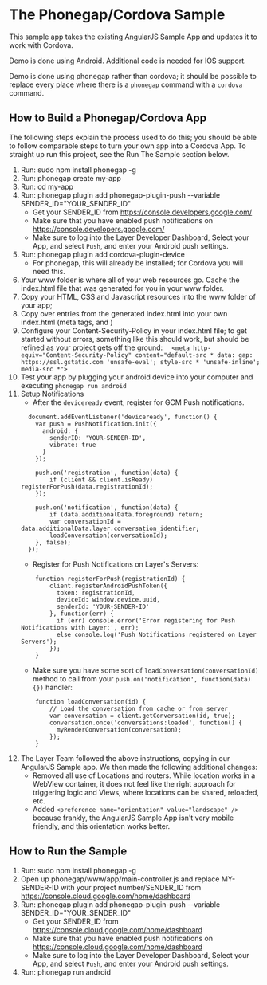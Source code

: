 # The Phonegap/Cordova Sample

This sample app takes the existing AngularJS Sample App and updates it to work with Cordova.

Demo is done using Android.  Additional code is needed for IOS support.

Demo is done using phonegap rather than cordova; it should be possible to replace every place where there is a `phonegap` command with a
`cordova` command.

## How to Build a Phonegap/Cordova App

The following steps explain the process used to do this; you should be able to follow comparable steps to turn your own app into a Cordova App.  To straight up run this project, see the Run The Sample section below.

1. Run: sudo npm install phonegap -g
2. Run: phonegap create my-app
3. Run: cd my-app
4. Run: phonegap plugin add phonegap-plugin-push --variable  SENDER_ID="YOUR_SENDER_ID"
    * Get your SENDER_ID from https://console.developers.google.com/
    * Make sure that you have enabled push notifications on https://console.developers.google.com/
    * Make sure to log into the Layer Developer Dashboard, Select your App, and select `Push`, and enter your Android push settings.
5. Run: phonegap plugin add cordova-plugin-device
    * For phonegap, this will already be installed; for Cordova you will need this.
6. Your www folder is where all of your web resources go.  Cache the index.html file that was generated for you in your www folder.
6. Copy your HTML, CSS and Javascript resources into the www folder of your app;
7. Copy over entries from the generated index.html into your own index.html (meta tags, and <script src='cordova.js'></script>)
8. Configure your Content-Security-Policy in your index.html file; to get started without errors, something like this should work, but should be refined as your project gets off the ground:  `  <meta http-equiv="Content-Security-Policy" content="default-src * data: gap: https://ssl.gstatic.com 'unsafe-eval'; style-src * 'unsafe-inline'; media-src *">`
9. Test your app by plugging your android device into your computer and executing `phonegap run android`
10. Setup Notifications
    * After the `deviceready` event, register for GCM Push notifications.
    ```
      document.addEventListener('deviceready', function() {
        var push = PushNotification.init({
          android: {
            senderID: 'YOUR-SENDER-ID',
            vibrate: true
          }
        });

        push.on('registration', function(data) {
            if (client && client.isReady) registerForPush(data.registrationId);
        });

        push.on('notification', function(data) {
            if (data.additionalData.foreground) return;
            var conversationId = data.additionalData.layer.conversation_identifier;
            loadConversation(conversationId);
        }, false);
      });
    ```
    * Register for Push Notifications on Layer's Servers:
    ```
        function registerForPush(registrationId) {
            client.registerAndroidPushToken({
              token: registrationId,
              deviceId: window.device.uuid,
              senderId: 'YOUR-SENDER-ID'
            }, function(err) {
              if (err) console.error('Error registering for Push Notifications with Layer:', err);
              else console.log('Push Notifications registered on Layer Servers');
            });
        }
    ```
    * Make sure you have some sort of `loadConversation(conversationId)` method to call from your `push.on('notification', function(data) {})` handler:
    ```
        function loadConversation(id) {
            // Load the conversation from cache or from server
            var conversation = client.getConversation(id, true);
            conversation.once('conversations:loaded', function() {
              myRenderConversation(conversation);
            });
        }
    ```
11. The Layer Team followed the above instructions, copying in our AngularJS Sample app. We then made the following additional changes:
    * Removed all use of Locations and routers.  While location works in a WebView container, it does not feel like the right approach for triggering logic and Views, where locations can be shared, reloaded, etc.
    * Added `<preference name="orientation" value="landscape" />` because frankly, the AngularJS Sample App isn't very mobile friendly, and this orientation works better.

## How to Run the Sample

1. Run: sudo npm install phonegap -g
2. Open up phonegap/www/app/main-controller.js and replace MY-SENDER-ID with your project number/SENDER_ID from https://console.cloud.google.com/home/dashboard
3. Run: phonegap plugin add phonegap-plugin-push --variable  SENDER_ID="YOUR_SENDER_ID"
    * Get your SENDER_ID from https://console.cloud.google.com/home/dashboard
    * Make sure that you have enabled push notifications on https://console.cloud.google.com/home/dashboard
    * Make sure to log into the Layer Developer Dashboard, Select your App, and select `Push`, and enter your Android push settings.
4. Run: phonegap run android

